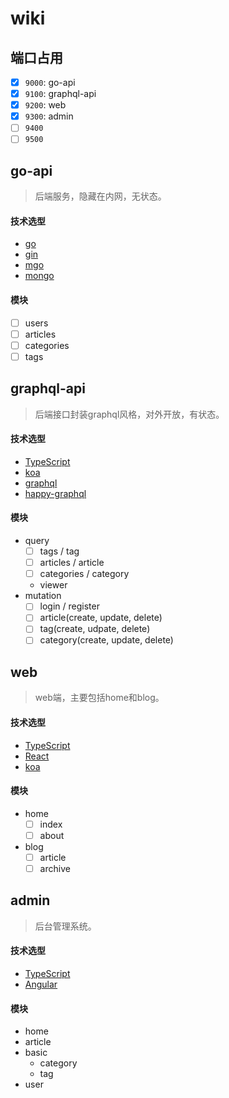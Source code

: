 # wiki

## 端口占用

- [x] `9000`: go-api
- [x] `9100`: graphql-api
- [x] `9200`: web
- [x] `9300`: admin
- [ ] `9400`
- [ ] `9500`

## go-api
> 后端服务，隐藏在内网，无状态。

#### 技术选型
- [go](http://golang.com/)
- [gin](https://gin-gonic.github.io/gin/)
- [mgo](http://labix.org/mgo)
- [mongo](https://www.mongodb.com/)

#### 模块
- [ ] users
- [ ] articles
- [ ] categories
- [ ] tags

## graphql-api
> 后端接口封装graphql风格，对外开放，有状态。

#### 技术选型
- [TypeScript](https://www.typescriptlang.org/)
- [koa](https://github.com/koajs/koa)
- [graphql](http://graphql.org/)
- [happy-graphql](https://github.com/honpery/happy-graphql)

#### 模块
- query
    - [ ] tags / tag
    - [ ] articles / article
    - [ ] categories / category
    - viewer
- mutation
    - [ ] login / register
    - [ ] article(create, update, delete)
    - [ ] tag(create, udpate, delete)
    - [ ] category(create, update, delete)

## web
> web端，主要包括home和blog。

#### 技术选型
- [TypeScript](https://www.typescriptlang.org/)
- [React](https://facebook.github.io/react/)
- [koa](https://github.com/koajs/koa)

#### 模块
- home
    - [ ] index
    - [ ] about
- blog
    - [ ] article
    - [ ] archive

## admin
> 后台管理系统。

#### 技术选型
- [TypeScript](https://www.typescriptlang.org/)
- [Angular](https://angular.io/)

#### 模块
- home
- article
- basic
    - category
    - tag
- user